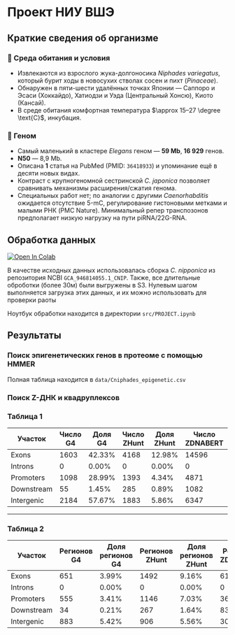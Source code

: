 # Проект НИУ ВШЭ

## Краткие сведения об организме 

### 📖 Среда обитания и условия
- Извлекаются из взрослого жука-долгоносика *Niphades variegatus*, который бурит ходы в новосухих стволах сосен и пихт (*Pinaceae*).  
- Обнаружен в пяти-шести удалённых точках Японии — Саппоро и Эсаси (Хоккайдо), Хатиодзи и Уэда (Центральный Хонсю), Киото (Кансай).  
- В среде обитания комфортная температура $\approx 15–27 \degree \text{C}$, инкубация.  

### 🧬 Геном
- Самый маленький в кластере *Elegans* геном — **59 Mb**, **16 929** генов.  
- **N50** — 8,9 Mb.  
- Описанa **1** статья на PubMed (PMID: `36418933`) и упоминание ещё в десяти новых видах.  
- Контраст с крупногеномной сестринской *C. japonica* позволяет сравнивать механизмы расширения/сжатия генома.  
- Специальных работ нет; по аналогии с другими *Caenorhabditis* ожидается отсутствие 5-mC, регулирование гистоновыми метками и малыми РНК (PMC Nature). Минимальный репер транспозонов предполагает низкую нагрузку на пути piRNA/22G-RNA.  

## Обработка данных
[![Open In Colab](https://colab.research.google.com/assets/colab-badge.svg)](https://colab.research.google.com/drive/1LbkMTx9-a_k9RNm3JXKN1BD2GDz9OCja?usp=sharing)

В качестве исходных данных использовалась сборка *C. nipponica* из репозитория NCBI `GCA_946814055.1_CNIP`.
Также, все длительные оброботки (более 30м) были выгружены в S3. Нулевым шагом выполняется загрузка этих данных, и их можно использовать для проверки раоты

Ноутбук обработки находится в директории `src/PROJECT.ipynb`

## Результаты

### Поиск эпигенетических генов в протеоме с помощью HMMER

Полная таблица находится в `data/Cniphades_epigenetic.csv`  

### Поиск Z-ДНК и квадруплексов

### Таблица 1

| Участок   | Число G4 | Доля G4 | Число ZHunt | Доля ZHunt | Число ZDNABERT | Доля ZDNABERT |
| ------------ | ----------- | ---------- | -------------- | ------------- | ----------------- | ---------------- |
| Exons      | $1603$      | $42.33\%$  | $4168$         | $12.98\%$     | $14596$           | $69.84\%$        |
| Introns    | $0$         | $0.00\%$   | $0$            | $0.00\%$      | $0$               | $0.00\%$         |
| Promoters  | $1098$      | $28.99\%$  | $1393$         | $4.34\%$      | $4871$            | $23.31\%$        |
| Downstream | $55$        | $1.45\%$   | $285$          | $0.89\%$      | $1082$            | $5.18\%$         |
| Intergenic | $2184$      | $57.67\%$  | $1883$         | $5.86\%$      | $6347$            | $30.37\%$        |

---

### Таблица 2

| Участок   | Регионов G4 | Доля регионов G4 | Регионов ZHunt | Доля регионов ZHunt | Регионов ZDNABERT | Долярегионов ZDNABERT |
| ------------ | ----------------- | ----------------------- | -------------------- | -------------------------- | ----------------------- | ----------------------------- |
| Exons      | $651$             | $3.99\%$                | $1492$               | $9.16\%$                   | $6198$                  | $38.03\%$                     |
| Introns    | $0$               | $0.00\%$                | $0$                  | $0.00\%$                   | $0$                     | $0.00\%$                      |
| Promoters  | $555$             | $3.41\%$                | $1146$               | $7.03\%$                   | $3641$                  | $22.34\%$                     |
| Downstream | $34$              | $0.21\%$                | $267$                | $1.64\%$                   | $837$                   | $5.14\%$                      |
| Intergenic | $883$             | $5.42\%$                | $906$                | $5.56\%$                   | $3006$                  | $18.43\%$                     |
